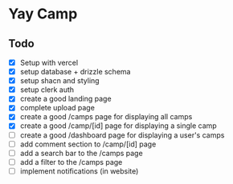 # Yay Camp

## Todo

- [x] Setup with vercel
- [x] setup database + drizzle schema
- [x] setup shacn and styling
- [x] setup clerk auth
- [x] create a good landing page
- [x] complete upload page
- [x] create a good /camps page for displaying all camps
- [x] create a good /camp/[id] page for displaying a single camp
- [ ] create a good /dashboard page for displaying a user's camps
- [ ] add comment section to /camp/[id] page
- [ ] add a search bar to the /camps page
- [ ] add a filter to the /camps page
- [ ] implement notifications (in website)
